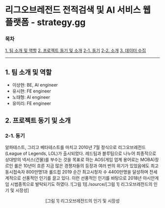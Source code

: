 # 리그오브레전드 전적검색 및 AI 서비스 웹 플랫폼 - strategy.gg

### 목차
[1. 팀 소개 및 역할](#1.-팀-소개-및-역할)
[2. 프로젝트 동기 및 소개](#2.-프로젝트-동기-및-소개)
[    2-1. 동기](#2-1.-동기)
[    2-2. 소개](#2-2.-소개)
[3. 데이터 수집](#3.-데이터-수집)

---

## 1. 팀 소개 및 역할
- 이상현: BE, AI engineer
- 유시현: FE engineer
- 노태형: AI engineer
- 유미리: FE engineer

## 2. 프로젝트 동기 및 소개
### 2-1. 동기
알파테스트, 그리고 베타테스트를 마치고 2010년 7월 정식으로 리그오브레전드(League of Legends, LOL)가 출시되었다. 레드팀과 블루팀으로 나누어 최종적으로 상대방의 넥서스(건물)를 부수는 것을 목표로 하는 AOS(게임 업계 용어로는 MOBA)장르인 롤은 10년이 흐른 지금 많은 경쟁자들의 등장과 여러 번의 위기가 있었음에도 최고 동시접속자 800만명1과 롤드컵 2019 순간 최고시청자 수 4400만명을 달성하며 전세계적으로 선풍적인 인기를 끌고 있다. 이런 선풍적인 인기를 바탕으로 2018년 아시안게임 시범종목으로 발탁되기도 하였다.
![그림 1][./source/[그림 1] 리그오브레전드의 인기 및 시장성]
<center>[그림 1] 리그오브레전드의 인기 및 시장성</center>
